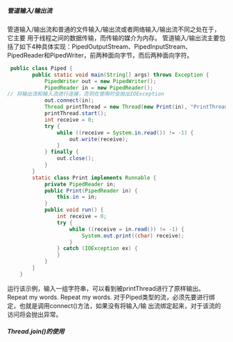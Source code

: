 ##### 管道输入/输出流

管道输入/输出流和普通的文件输入/输出流或者网络输入/输出流不同之处在于，它主要
用于线程之间的数据传输，而传输的媒介为内存。
管道输入/输出流主要包括了如下4种具体实现：PipedOutputStream、PipedInputStream、
PipedReader和PipedWriter，前两种面向字节，而后两种面向字符。

```java
 public class Piped {
        public static void main(String[] args) throws Exception {
            PipedWriter out = new PipedWriter();
            PipedReader in = new PipedReader();
// 将输出流和输入流进行连接，否则在使用时会抛出IOException
            out.connect(in);
            Thread printThread = new Thread(new Print(in), "PrintThread");
            printThread.start();
            int receive = 0;
            try {
                while ((receive = System.in.read()) != -1) {
                    out.write(receive);
                }
            } finally {
                out.close();
            }
        }
        static class Print implements Runnable {
            private PipedReader in;
            public Print(PipedReader in) {
                this.in = in;
            }
            public void run() {
                int receive = 0;
                try {
                    while ((receive = in.read()) != -1) {
                        System.out.print((char) receive);
                    }
                } catch (IOException ex) {
                }
            }
        }
    }
```

运行该示例，输入一组字符串，可以看到被printThread进行了原样输出。
Repeat my words.
Repeat my words.
对于Piped类型的流，必须先要进行绑定，也就是调用connect()方法，如果没有将输入/输
出流绑定起来，对于该流的访问将会抛出异常。

##### Thread.join()的使用


